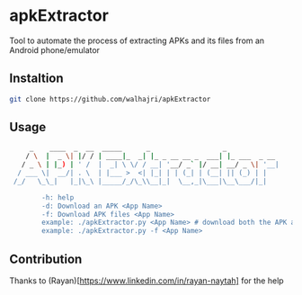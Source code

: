 # apkExtractor
Tool to automate the process of extracting APKs and its files from an Android phone/emulator

## Instaltion 

```bash
git clone https://github.com/walhajri/apkExtractor
```

## Usage
```bash
     _    ____  _  __  _____      _                  _             
    / \  |  _ \| |/ / | ____|_  _| |_ _ __ __ _  ___| |_ ___  _ __ 
   / _ \ | |_) | ' /  |  _| \ \/ / __| '__/ _` |/ __| __/ _ \| '__|
  / ___ \|  __/| . \  | |___ >  <| |_| | | (_| | (__| || (_) | |   
 /_/   \_\_|   |_|\_\ |_____/_/\_\\__|_|  \__,_|\___|\__\___/|_|                                                           

        -h: help
        -d: Download an APK <App Name>
        -f: Download APK files <App Name>
        example: ./apkExtractor.py <App Name> # download both the APK and it files
        example: ./apkExtractor.py -f <App Name>
```

## Contribution 
Thanks to (Rayan)[https://www.linkedin.com/in/rayan-naytah] for the help
